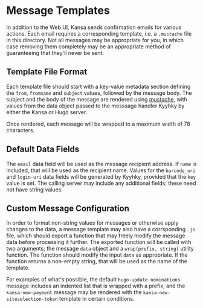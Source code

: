 # Message Templates

In addition to the Web UI, Kansa sends confirmation emails for various actions. Each email requires a corresponding template, i.e. a `.mustache` file in this directory. Not all messages may be appropriate for you, in which case removing them completely may be an appropriate method of guaranteeing that they'll never be sent.

## Template File Format

Each template file should start with a key-value metadata section defining the `from`, `fromname` and `subject` values, followed by the message body. The subject and the body of the message are rendered using [mustache](https://mustache.github.io/mustache.5.html), with values from the data object passed to the messsage handler Kyyhky by either the Kansa or Hugo server.

Once rendered, each message will be wrapped to a maximum width of 78 characters.

## Default Data Fields

The `email` data field will be used as the message recipient address. If `name` is included, that will be used as the recipient name. Values for the `barcode_uri` and `login-uri` data fields will be generated by Kyyhky, provided that the `key` value is set. The calling server may include any additional fields; these need not have string values.

## Custom Message Configuration

In order to format non-string values for messages or otherwise apply changes to the data, a message template may also have a corrsponding `.js` file, which should export a function that may freely modify the message data before processing it further. The exported function will be called with two arguments; the message `data` object and a `wrap(prefix, string)` utility function. The function should modify the input `data` as appropriate. If the function returns a non-empty string, that will be used as the name of the template.

For examples of what's possible, the default `hugo-update-nominations` message includes an indented list that is wrapped with a prefix, and the `kansa-new-payment` message may be rendered with the `kansa-new-siteselection-token` template in certain conditions.
